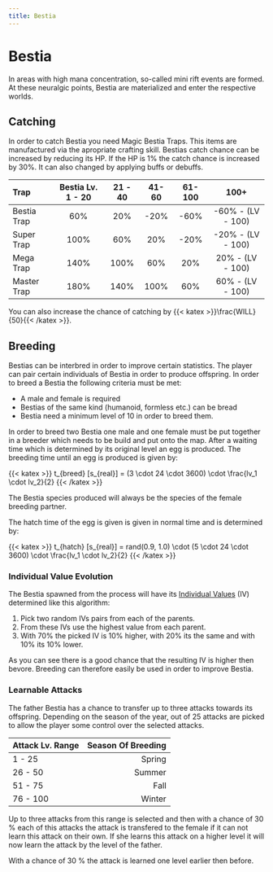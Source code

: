 ```yaml
---
title: Bestia
---
```


# Bestia

In areas with high mana concentration, so-called mini rift events are formed. At these neuralgic points, Bestia are
materialized and enter the respective worlds.

## Catching

In order to catch Bestia you need Magic Bestia Traps. This items are manufactured via the apropriate crafting skill. Bestias catch chance can be increased by reducing its HP. If the HP is 1% the catch chance is increased by 30%. It can also changed by applying buffs or debuffs.

| Trap        | Bestia Lv. 1 - 20 | 21 - 40 | 41-60 | 61-100 |       100+        |
| :---------- | :---------------: | :-----: | :---: | :----: | :---------------: |
| Bestia Trap |        60%        |   20%   | -20%  |  -60%  | -60% - (LV - 100) |
| Super Trap  |       100%        |   60%   |  20%  |  -20%  | -20% - (LV - 100) |
| Mega Trap   |       140%        |  100%   |  60%  |  20%   | 20% - (LV - 100)  |
| Master Trap |       180%        |  140%   | 100%  |  60%   | 60% - (LV - 100)  |

You can also increase the chance of catching by {{< katex >}}\frac{WILL}{50}{{< /katex >}}.

## Breeding

Bestias can be interbred in order to improve certain statistics. The player can pair certain individuals of Bestia in
order to produce offspring. In order to breed a Bestia the following criteria must be met:

* A male and female is required
* Bestias of the same kind (humanoid, formless etc.) can be bread
* Bestia need a minimum level of 10 in order to breed them.

In order to breed two Bestia one male and one female must be put together in a breeder which needs to be build and put
onto the map. After a waiting time which is determined by its original level an egg is produced. The breeding time until
an egg is produced is given by:

{{< katex >}}
   t_{breed} [s_{real}] =  (3 \cdot 24 \cdot 3600) \cdot \frac{lv_1 \cdot lv_2}{2}
{{< /katex >}}

The Bestia species produced will always be the species of the female breeding partner.

The hatch time of the egg is given is given in normal time and is determined by:

{{< katex >}}
   t_{hatch} [s_{real}] =  rand(0.9, 1.0) \cdot (5 \cdot 24 \cdot 3600) \cdot \frac{lv_1 \cdot lv_2}{2}
{{< /katex >}}

### Individual Value Evolution

The Bestia spawned from the process will have its [Individual Values](/docs/mechanics/statusvalues/#individual-values) (IV)
determined like this algorithm:

1. Pick two random IVs pairs from each of the parents.
2. From these IVs use the highest value from each parent.
3. With 70% the picked IV is 10% higher, with 20% its the same and with 10% its 10% lower.

As you can see there is a good chance that the resulting IV is higher then bevore. Breeding can therefore easily be used in order
to improve Bestia.

### Learnable Attacks

The father Bestia has a chance to transfer up to three attacks towards its offspring. Depending on the season of the year, out of 25 attacks are picked to allow the player some control over the selected attacks.

| Attack Lv. Range | Season Of Breeding |
| :--------------- | -----------------: |
| 1 - 25           |             Spring |
| 26 - 50          |             Summer |
| 51 - 75          |               Fall |
| 76 - 100         |             Winter |

Up to three attacks from this range is selected and then with a chance of 30 % each of this attacks the attack is transfered
to the female if it can not learn this attack on their own. If she learns this attack on a higher level it will now learn the
attack by the level of the father.

With a chance of 30 % the attack is learned one level earlier then before.
